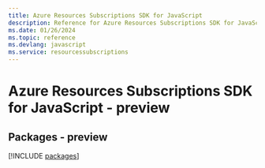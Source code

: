 ```yaml
---
title: Azure Resources Subscriptions SDK for JavaScript
description: Reference for Azure Resources Subscriptions SDK for JavaScript
ms.date: 01/26/2024
ms.topic: reference
ms.devlang: javascript
ms.service: resourcessubscriptions
---
```

# Azure Resources Subscriptions SDK for JavaScript - preview
## Packages - preview
[!INCLUDE [packages](resources-subscriptions-index.md)]